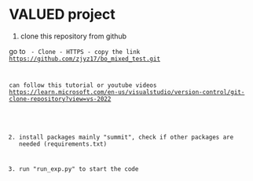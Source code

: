 # VALUED project

1. clone this repository from github

go to <Code> - Clone - HTTPS - copy the link
https://github.com/zjyz17/bo_mixed_test.git

can follow this tutorial or youtube videos
https://learn.microsoft.com/en-us/visualstudio/version-control/git-clone-repository?view=vs-2022


2. install packages
mainly "summit", check if other packages are needed (requirements.txt)

3. run "run_exp.py" to start the code